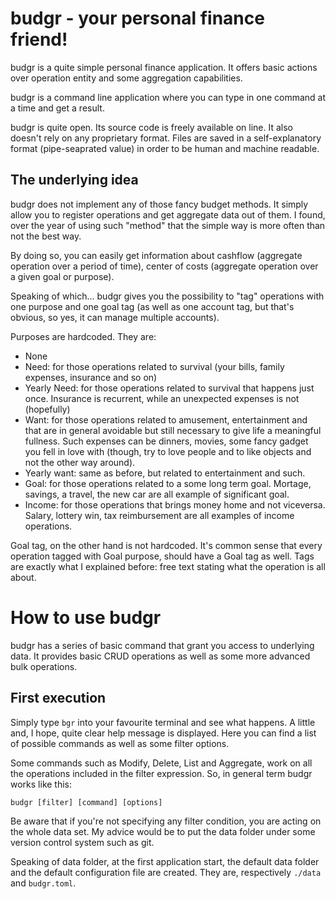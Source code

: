 # budgr - your personal finance friend!

budgr is a quite simple personal finance application. It offers basic actions
over operation entity and some aggregation capabilities.

budgr is a command line application where you can type in one command at a time
and get a result.

budgr is quite open. Its source code is freely available on line. It also
doesn't rely on any proprietary format. Files are saved in a self-explanatory
format (pipe-seaprated value) in order to be human and machine readable.

## The underlying idea

budgr does not implement any of those fancy budget methods. It simply allow you
to register operations and get aggregate data out of them. I found, over the
year of using such "method" that the simple way is more often than not the best
way.

By doing so, you can easily get information about cashflow (aggregate operation
over a period of time), center of costs (aggregate operation over a given goal
or purpose).

Speaking of which... budgr gives you the possibility to "tag" operations with
one purpose and one goal tag (as well as one account tag, but that's obvious, so
yes, it can manage multiple accounts).

Purposes are hardcoded. They are:
- None
- Need: for those operations related to survival (your bills, family expenses,
  insurance and so on)
- Yearly Need: for those operations related to survival that happens just once.
  Insurance is recurrent, while an unexpected expenses is not (hopefully)
- Want: for those operations related to amusement, entertainment and that are in
  general avoidable but still necessary to give life a meaningful fullness. Such
  expenses can be dinners, movies, some fancy gadget you fell in love with
  (though, try to love people and to like objects and not the other way around).
- Yearly want: same as before, but related to entertainment and such.
- Goal: for those operations related to a some long term goal. Mortage, savings,
  a travel, the new car are all example of significant goal.
- Income: for those operations that brings money home and not viceversa. Salary,
  lottery win, tax reimbursement are all examples of income operations.

Goal tag, on the other hand is not hardcoded. It's common sense that every
operation tagged with Goal purpose, should have a Goal tag as well. Tags are
exactly what I explained before: free text stating what the operation is all
about.

# How to use budgr

budgr has a series of basic command that grant you access to underlying data.
It provides basic CRUD operations as well as some more advanced bulk operations.

## First execution

Simply type `bgr` into your favourite terminal and see what happens. A little
and, I hope, quite clear help message is displayed. Here you can find a list of
possible commands as well as some filter options.

Some commands such as Modify, Delete, List and Aggregate, work on all the
operations included in the filter expression. So, in general term budgr works
like this:

`budgr [filter] [command] [options]`

Be aware that if you're not specifying any filter condition, you are acting on
the whole data set. My advice would be to put the data folder under some version
control system such as git.

Speaking of data folder, at the first application start, the default data folder
and the default configuration file are created. They are, respectively `./data`
and `budgr.toml`.
